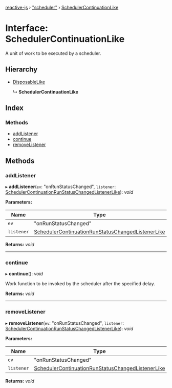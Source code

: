 [reactive-js](../README.md) › ["scheduler"](../modules/_scheduler_.md) › [SchedulerContinuationLike](_scheduler_.schedulercontinuationlike.md)

# Interface: SchedulerContinuationLike

A unit of work to be executed by a scheduler.

## Hierarchy

* [DisposableLike](_disposable_.disposablelike.md)

  ↳ **SchedulerContinuationLike**

## Index

### Methods

* [addListener](_scheduler_.schedulercontinuationlike.md#addlistener)
* [continue](_scheduler_.schedulercontinuationlike.md#continue)
* [removeListener](_scheduler_.schedulercontinuationlike.md#removelistener)

## Methods

###  addListener

▸ **addListener**(`ev`: "onRunStatusChanged", `listener`: [SchedulerContinuationRunStatusChangedListenerLike](_scheduler_.schedulercontinuationrunstatuschangedlistenerlike.md)): *void*

**Parameters:**

Name | Type |
------ | ------ |
`ev` | "onRunStatusChanged" |
`listener` | [SchedulerContinuationRunStatusChangedListenerLike](_scheduler_.schedulercontinuationrunstatuschangedlistenerlike.md) |

**Returns:** *void*

___

###  continue

▸ **continue**(): *void*

Work function to be invoked by the scheduler after the specified delay.

**Returns:** *void*

___

###  removeListener

▸ **removeListener**(`ev`: "onRunStatusChanged", `listener`: [SchedulerContinuationRunStatusChangedListenerLike](_scheduler_.schedulercontinuationrunstatuschangedlistenerlike.md)): *void*

**Parameters:**

Name | Type |
------ | ------ |
`ev` | "onRunStatusChanged" |
`listener` | [SchedulerContinuationRunStatusChangedListenerLike](_scheduler_.schedulercontinuationrunstatuschangedlistenerlike.md) |

**Returns:** *void*
